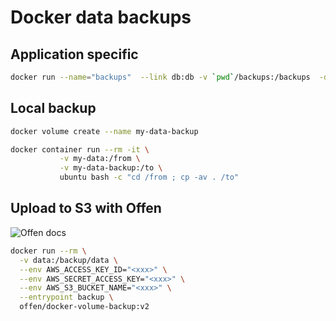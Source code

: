# Docker data backups

## Application specific

```sh
docker run --name="backups"  --link db:db -v `pwd`/backups:/backups  -d kartoza/pg-backup:$POSTGRES_MAJOR_VERSION-$POSTGIS_MAJOR_VERSION.${POSTGIS_MINOR_RELEASE}
```

## Local backup

```sh
docker volume create --name my-data-backup

docker container run --rm -it \
           -v my-data:/from \
           -v my-data-backup:/to \
           ubuntu bash -c "cd /from ; cp -av . /to"
```

## Upload to S3 with Offen

![Offen docs](https://offen.github.io/docker-volume-backup/reference/)

```sh
docker run --rm \
  -v data:/backup/data \
  --env AWS_ACCESS_KEY_ID="<xxx>" \
  --env AWS_SECRET_ACCESS_KEY="<xxx>" \
  --env AWS_S3_BUCKET_NAME="<xxx>" \
  --entrypoint backup \
  offen/docker-volume-backup:v2
```
